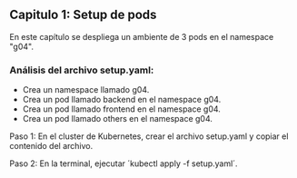 ## Capitulo 1: Setup de pods
En este capítulo se despliega un ambiente de 3 pods en el namespace "g04".

### Análisis del archivo setup.yaml:

- Crea un namespace llamado g04.
- Crea un pod llamado backend en el namespace g04. 
- Crea un pod llamado frontend en el namespace g04. 
- Crea un pod llamado others en el namespace g04.

Paso 1: En el cluster de Kubernetes, crear el archivo setup.yaml y copiar el contenido del archivo.

Paso 2: En la terminal, ejecutar ´kubectl apply -f setup.yaml´.